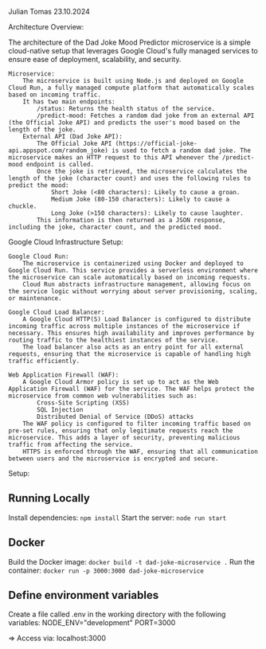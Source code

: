 Julian Tomas
23.10.2024


Architecture Overview:

The architecture of the Dad Joke Mood Predictor microservice is a simple cloud-native setup that leverages Google Cloud's fully managed services to ensure ease of deployment, scalability, and security.

    Microservice:
        The microservice is built using Node.js and deployed on Google Cloud Run, a fully managed compute platform that automatically scales based on incoming traffic.
        It has two main endpoints:
            /status: Returns the health status of the service.
            /predict-mood: Fetches a random dad joke from an external API (the Official Joke API) and predicts the user's mood based on the length of the joke.
        External API (Dad Joke API):
            The Official Joke API (https://official-joke-api.appspot.com/random_joke) is used to fetch a random dad joke. The microservice makes an HTTP request to this API whenever the /predict-mood endpoint is called.
            Once the joke is retrieved, the microservice calculates the length of the joke (character count) and uses the following rules to predict the mood:
                Short Joke (<80 characters): Likely to cause a groan.
                Medium Joke (80-150 characters): Likely to cause a chuckle.
                Long Joke (>150 characters): Likely to cause laughter.
            This information is then returned as a JSON response, including the joke, character count, and the predicted mood.


Google Cloud Infrastructure Setup:

    Google Cloud Run:
        The microservice is containerized using Docker and deployed to Google Cloud Run. This service provides a serverless environment where the microservice can scale automatically based on incoming requests.
        Cloud Run abstracts infrastructure management, allowing focus on the service logic without worrying about server provisioning, scaling, or maintenance.

    Google Cloud Load Balancer:
        A Google Cloud HTTP(S) Load Balancer is configured to distribute incoming traffic across multiple instances of the microservice if necessary. This ensures high availability and improves performance by routing traffic to the healthiest instances of the service.
        The load balancer also acts as an entry point for all external requests, ensuring that the microservice is capable of handling high traffic efficiently.

    Web Application Firewall (WAF):
        A Google Cloud Armor policy is set up to act as the Web Application Firewall (WAF) for the service. The WAF helps protect the microservice from common web vulnerabilities such as:
            Cross-Site Scripting (XSS)
            SQL Injection
            Distributed Denial of Service (DDoS) attacks
        The WAF policy is configured to filter incoming traffic based on pre-set rules, ensuring that only legitimate requests reach the microservice. This adds a layer of security, preventing malicious traffic from affecting the service.
        HTTPS is enforced through the WAF, ensuring that all communication between users and the microservice is encrypted and secure.


Setup:

## Running Locally
Install dependencies: `npm install`
Start the server: `node run start`

## Docker
Build the Docker image: `docker build -t dad-joke-microservice .`
Run the container: `docker run -p 3000:3000 dad-joke-microservice`

## Define environment variables
Create a file called .env in the working directory with the following variables:
    NODE_ENV="development"
    PORT=3000

=> Access via: localhost:3000